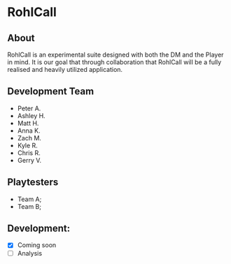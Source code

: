 # RohlCall
## About
RohlCall is an experimental suite designed with both the DM and the Player in mind.
It is our goal that through collaboration that RohlCall will be a fully realised and heavily utilized application.

## Development Team
- Peter A.
- Ashley H.
- Matt H.
- Anna K.
- Zach M.
- Kyle R.
- Chris R.
- Gerry V.

## Playtesters
- Team A;
- Team B;

## Development:
- [x] Coming soon
- [ ] Analysis
